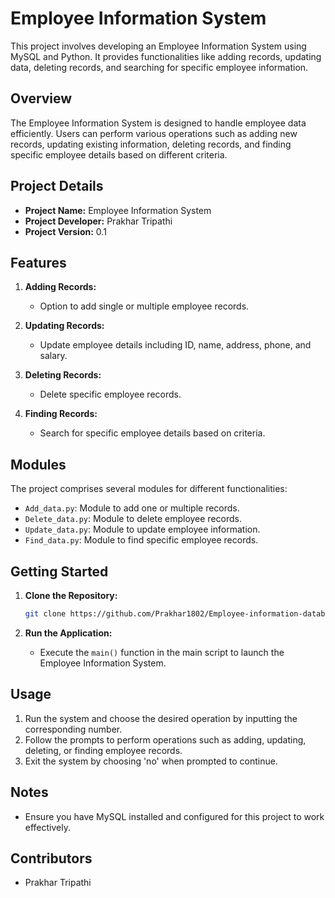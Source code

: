 # Employee Information System

This project involves developing an Employee Information System using MySQL and Python. It provides functionalities like adding records, updating data, deleting records, and searching for specific employee information.

## Overview

The Employee Information System is designed to handle employee data efficiently. Users can perform various operations such as adding new records, updating existing information, deleting records, and finding specific employee details based on different criteria.

## Project Details

- **Project Name:** Employee Information System
- **Project Developer:** Prakhar Tripathi
- **Project Version:** 0.1

## Features

1. **Adding Records:**
   - Option to add single or multiple employee records.
  
2. **Updating Records:**
   - Update employee details including ID, name, address, phone, and salary.

3. **Deleting Records:**
   - Delete specific employee records.

4. **Finding Records:**
   - Search for specific employee details based on criteria.

## Modules

The project comprises several modules for different functionalities:

- `Add_data.py`: Module to add one or multiple records.
- `Delete_data.py`: Module to delete employee records.
- `Update_data.py`: Module to update employee information.
- `Find_data.py`: Module to find specific employee records.

## Getting Started

1. **Clone the Repository:**

   ```bash
   git clone https://github.com/Prakhar1802/Employee-information-database.git
   ```

2. **Run the Application:**

   - Execute the `main()` function in the main script to launch the Employee Information System.

## Usage

1. Run the system and choose the desired operation by inputting the corresponding number.
2. Follow the prompts to perform operations such as adding, updating, deleting, or finding employee records.
3. Exit the system by choosing 'no' when prompted to continue.

## Notes

- Ensure you have MySQL installed and configured for this project to work effectively.

## Contributors

- Prakhar Tripathi

